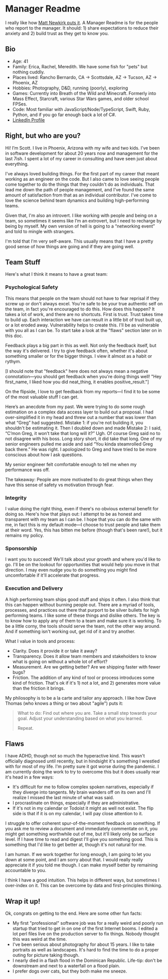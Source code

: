 # Manager Readme

I really like how [Matt Newkirk puts it](https://mattnewkirk.com/2019/01/02/avoiding-mistakes-with-your-manager-readme/). A Manager Readme is for the people who report to the manager. It should: 1) share expectations to reduce their anxiety and 2) build trust as they get to know you.

## Bio

- Age: 41
- Family: Erica, Rachel, Meredith. We have some fish for "pets" but nothing cuddly.
- Places lived: Rancho Bernardo, CA -> Scottsdale, AZ -> Tucson, AZ -> Phoenix, AZ
- Hobbies: Photography, D&D, running (poorly), exploring
- Games: Currently into Breath of the Wild and Minecraft. Formerly into Mass Effect, Starcraft, various Star Wars games, and older school FPSes.
- Code: Most familiar with JavaScript/Node/TypeScript, Swift, Ruby, Python, and if you go far enough back a lot of C#.
- [LinkedIn Profile](https://www.linkedin.com/in/scott-williams-3683aa10/)

## Right, but who are you?

Hi! I’m Scott. I live in Phoenix, Arizona with my wife and two kids. I’ve been in software development for about 20 years now and management for the last 7ish. I spent a lot of my career in consulting and have seen just about everything.

I've always loved building things. For the first part of my career that meant working as an engineer on the code. But I also came to love seeing people come together to do the things that they couldn't do as individuals. That lead me down the path of people management, and I've found the same amount of satisfaction from that as an individual contributor. I've come to love the science behind team dynamics and building high-performing teams.

Given that, I'm also an introvert. I like working with people and being on a team, so sometimes it seems like I’m an extrovert, but I need to recharge by being by myself. My own version of hell is going to a “networking event” and told to mingle with strangers.

I'm told that I'm very self-aware. This usually means that I have a pretty good sense of how things are going and if they are going well.

## Team Stuff

Here's what I think it means to have a great team:

### Psychological Safety

This means that people on the team should not have to fear reprisal if they screw up or don't always excel. You're safe to be your true authentic self on the team, in fact you're encouraged to do this. How does this happen? It takes a lot of work, and there are no shortcuts. First is trust. Trust takes time to build up. Each interaction we have can result in a little bit of trust built up, or a lot eroded away. Vulnerability helps to create this. I'll be as vulnerable with you all as I can be. To start take a look at the "flaws" section later on in this doc.

Feedback plays a big part in this as well. Not only the feedback itself, but the way it's delivered. I try to give feedback often, whether it's about something smaller or for the bigger things. I view it almost as a habit or rythym.

[I should note that "feedback" here does not always mean a negative connotation—you should get feedback when you're doing things well! "Hey first_name, I liked how you did neat_thing, it enables positive_result."]

On the flipside, I love to get feedback from my reports—I find it to be some of the most valuable stuff I can get.

Here’s an anecdote from my past. We were trying to do some rough estimation on a complex data access layer to build out a proposal. I had over-simplified it in my head and threw out a number that was lower than what “Greg” had suggested. Mistake 1: if you're not building it, you shouldn't be estimating it. Then I doubled down and made Mistake 2: I said, “C’mon Greg, it won’t take that long will it?” Ugh. Of course Greg said no to not disagree with his boss. Long story short, it did take that long. One of my senior engineers pulled me aside and said “You kinda steamrolled Greg back there.” He was right. I apologized to Greg and have tried to be more conscious about how I ask questions.

My senior engineer felt comfortable enough to tell me when my performance was off.

The takeaway: People are more motivated to do great things when they have this sense of safety vs motivation through fear.

### Integrity

I value doing the right thing, even if there's no obvious external benefit for doing so. Here's how that plays out: I attempt to be as honest and transparent with my team as I can be. I hope that you can do the same with me, in fact this is my default mode—I choose to trust people and take them at their word. Yes, this has bitten me before (though that's been rare!), but it remains my policy.

### Sponsorship

I want you to succeed! We'll talk about your growth and where you'd like to go. I'll be on the lookout for opportunities that would help you move in that direction. I may even nudge you to do something you might find uncomfortable if it'll accelerate that progress.

### Execution and Delivery

A high performing team ships good stuff and ships it often. I also think that this can happen without burning people out. There are a myriad of tools, processes, and practices out there that purport to be silver bullets for high performing teams. I like some of these things and dislike others. The key is to know how to apply any of them to a team and make sure it is working. To be a little corny, the tools should serve the team, not the other way around. And if something isn't working out, get rid of it and try another.

What I value in tools and process:

- Clarity. Does it provide it or take it away?
- Transparency. Does it allow team members and stakeholders to know what is going on without a whole lot of effort?
- Measurement. Are we getting better? Are we shipping faster with fewer bugs?
- Friction. The addition of any kind of tool or process introduces some kind of friction. That's ok if it's 1) not a lot, and 2) generates more value than the friction it brings.

My philosophy is to be a la carte and tailor any approach. I like how Dave Thomas (who knows a thing or two about "agile") puts it:

> What to do: Find out where you are.
> Take a small step towards your goal.
> Adjust your understanding based on what you learned.
>
> Repeat.

## Flaws

I have ADHD, though not so much the hyperactive kind. This wasn't officially diagnosed until recently, but in hindsight it's something I wrestled with for most of my life. I'm pretty sure it got worse during the pandemic. I am currently doing the work to try to overcome this but it does usually rear it's head in a few ways:

- It's difficult for me to follow complex spoken narratives, especially if they diverge into tangents. My brain wanders off on its own and I'll realize I missed the last minute of what was said.
- I procrastinate on things, especially if they are administrative.
- If it's not in my calendar or Todoist it might as well not exist. The flip side is that if it is on my calendar, I will pay close attention to it.

I struggle to offer coherent spur-of-the-moment feedback on something. If you ask me to review a document and immediately commentate on it, you might get something worthwhile out of me, but it'll likely only be surface level. If I have time to read and digest I'll give you something good. This is something that I'd like to get better at, though it's not natural for me.

I am human. If we work together for long enough, I am going to let you down at some point, and I am sorry about that. I would really really appreciate it if you told me though. I can make myself better by remaining accountable to you.

I think I have a good intuition. This helps in different ways, but sometimes I over-index on it. This can be overcome by data and first-principles thinking.

## Wrap it up!

Ok, congrats on getting to the end. Here are some other fun facts:

- My first "professional" software job was for a really weird and poorly run startup that tried to get in on one of the first Internet booms. I edited a lot perl files live on the production server to fix things. Nobody thought this was weird at the time.
- I've been serious about photography for about 15 years. I like to take portraits as well as landscapes. It's hard to find the time to do a proper outing for picture taking though.
- I nearly died in a flash flood in the Dominican Republic. Life-tip: don't be downstream and next to a waterfall on a flood plain.
- I prefer dogs over cats, but they both make me sneeze.
